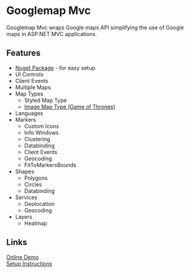 # Googlemap Mvc

Googlemap Mvc wraps Google maps API simplifying the use of Google maps in ASP.NET MVC applications.

## Features

- [Nuget Package](https://www.nuget.org/packages/Jmelosegui.Mvc.Googlemap/) - for easy setup
- UI Controls
- Client Events
- Multiple Maps
- Map Types
  - Styled Map Type
  - [Image Map Type (Game of Thrones)](http://www.jmelosegui.com/map/MapType/ImageMapType)
- Languages
- Markers
  - Custom Icons
  - Info Windows
  - Clustering
  - Databinding
  - Client Events
  - Geocoding
  - FitToMarkersBounds
- Shapes
  - Polygons
  - Circles
  - Databinding
- Services
  - Geolocation
  - Geocoding
- Layers
  - Heatmap
## Links

[Online Demo](http://www.jmelosegui.com/map/)<br/>
[Setup Instructions](https://github.com/jmelosegui/GooglemapMvc/wiki/Installation)
